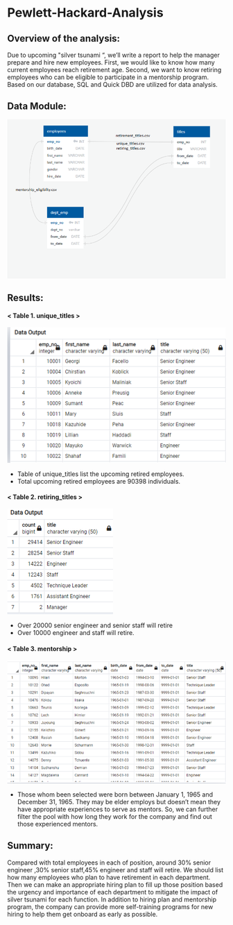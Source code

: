 # Pewlett-Hackard-Analysis

## Overview of the analysis: 
Due to upcoming "silver tsunami “, we’ll write a report to help the manager prepare and hire new employees. First, we would like to know how many current employees reach retirement age. Second, we want to know retiring employees who can be eligible to participate in a mentorship program. Based on our database, SQL and Quick DBD are utilized for data analysis.
>
## Data Module:
![EmployeeDB](https://github.com/WeiTing83/Pewlett-Hackard-Analysis/blob/main/Data%20folder/DBD.png)
## Results: 
#### < Table 1. unique_titles  >
![unique_titles](https://github.com/WeiTing83/Pewlett-Hackard-Analysis/blob/main/Data%20folder/unique_titles.png)
  + Table of unique_titles list the upcoming retired employees.
  + Total upcoming retired employees are 90398 individuals.
>
#### < Table 2. retiring_titles >
![retiring_titles](https://github.com/WeiTing83/Pewlett-Hackard-Analysis/blob/main/Data%20folder/retiring_titles.png)
  + Over 20000 senior engineer and senior staff will retire
  + Over 10000 engineer and staff will retire.
>
#### < Table 3. mentorship >
![mentorship](https://github.com/WeiTing83/Pewlett-Hackard-Analysis/blob/main/Data%20folder/mentorship.png)
  + Those whom been selected were born between January 1, 1965 and December 31, 1965. They may be elder employs but doesn’t mean they have appropriate experiences to serve as mentors. So, we can further filter the pool with how long they work for the company and find out those experienced mentors. 
>
## Summary: 
Compared with total employees in each of position, around 30% senior engineer ,30% senior staff,45% engineer and staff will retire. We should list how many employees who plan to have retirement in each department. Then we can make an appropriate hiring plan to fill up those position based the urgency and importance of each department to mitigate the impact of silver tsunami for each function. In addition to hiring plan and mentorship program, the company can provide more self-training programs for new hiring to help them get onboard as early as possible.
